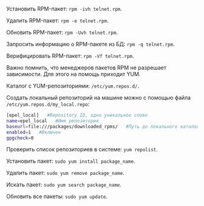 Установить RPM-пакет: `rpm -ivh telnet.rpm`.

Удалить RPM-пакет: `rpm -e telnet.rpm`.

Обновить RPM-пакет: `rpm -Uvh telnet.rpm`.

Запросить информацию о RPM-пакете из БД: `rpm -q telnet.rpm`.

Верифицировать RPM-пакет: `rpm -Vf telnet.rpm`.

Важно помнить, что менеджеров пакетов RPM не разрешает зависимости. Для этого на помощь приходит YUM.

Каталог с YUM-репозиториями: `/etc/yum.repos.d/`.

Создать локальный репозиторий на машине можно с помощью файла `/etc/yum.repos.d/my_local.repo`:

```bash
[epel_local]   #Repository ID, одно уникальное слово
name=epel_local   #Имя репозитория
baseurl=file:///packages/downloaded_rpms/   #Путь до локального каталога с пакетами, в данном случае это /packages/downloaded_rpms/
enabled=1   #Включен
gpgcheck=0
```

Проверить список репозиториев в системе: `yum repolist`.

Установить пакет: `sudo yum install package_name`.

Удалить пакет: `sudo yum remove package_name`.

Искать пакет: `sudo yum search package_name`.

Обновить все пакеты: `sudo yum update`.
